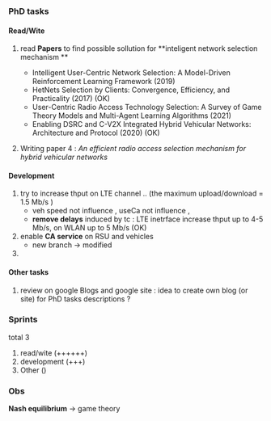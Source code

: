 
### PhD tasks 

#### Read/Wite
1. read **Papers** to find possible sollution for **inteligent network selection mechanism **
	* Intelligent User-Centric Network Selection: A Model-Driven Reinforcement Learning Framework (2019)
	* HetNets Selection by Clients: Convergence, Efficiency, and Practicality (2017) (OK)
	* User-Centric Radio Access Technology Selection: A Survey of Game Theory Models and Multi-Agent Learning Algorithms (2021)
	* Enabling DSRC and C-V2X Integrated Hybrid Vehicular Networks: Architecture and Protocol (2020) (OK)

2. Writing paper 4 : _An efficient radio access selection mechanism for hybrid vehicular networks_  

#### Development

1. try to increase thput on LTE channel .. (the maximum upload/download = 1.5 Mb/s )
	* veh speed not influence , useCa not influence , 
	* **remove delays**  induced by tc :  LTE inetrface increase thput up to 4-5 Mb/s, on WLAN up to 5 Mb/s  (OK)	
2. enable **CA service** on RSU and vehicles 
	* new branch -> modified 	 	
4.


#### Other tasks 
1. review on google Blogs and google site : idea to create own blog (or site) for PhD tasks descriptions ? 


### Sprints

total 3 

1. read/wite    (++++++)  
2. development  (+++)
3. Other	() 


### Obs

**Nash equilibrium** -> game theory  



